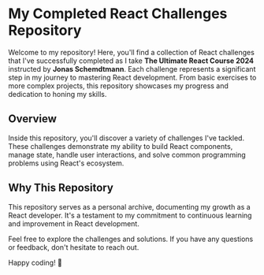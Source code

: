 # My Completed React Challenges Repository

Welcome to my repository! Here, you'll find a collection of React challenges that I've successfully completed as I take **The Ultimate React Course 2024** instructed by **Jonas Schemdtmann**. Each challenge represents a significant step in my journey to mastering React development. From basic exercises to more complex projects, this repository showcases my progress and dedication to honing my skills.

## Overview

Inside this repository, you'll discover a variety of challenges I've tackled. These challenges demonstrate my ability to build React components, manage state, handle user interactions, and solve common programming problems using React's ecosystem.

## Why This Repository

This repository serves as a personal archive, documenting my growth as a React developer. It's a testament to my commitment to continuous learning and improvement in React development. 

Feel free to explore the challenges and solutions. If you have any questions or feedback, don't hesitate to reach out.

Happy coding! 🚀
